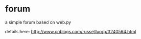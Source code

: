 forum
=====

a simple forum based on web.py


details here: http://www.cnblogs.com/russellluo/p/3240564.html
